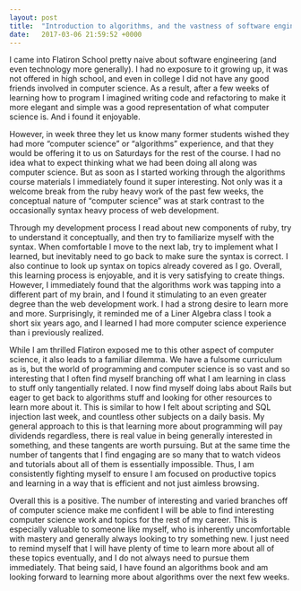 ```yaml
---
layout: post
title:  "Introduction to algorithms, and the vastness of software engineering"
date:   2017-03-06 21:59:52 +0000
---
```



I came into Flatiron School pretty naive about software engineering (and even technology more generally). I had no exposure to it growing up, it was not offered in high school, and even in college I did not have any good friends involved in computer science. As a result, after a few weeks of learning how to program I imagined writing code and refactoring to make it more elegant and simple was a good representation of what computer science is. And i found it enjoyable.

However, in week three they let us know many former students wished they had more “computer science” or “algorithms” experience, and that they would be offering it to us on Saturdays for the rest of the course. I had no idea what to expect thinking what we had been doing all along was computer science. But as soon as I started working through the algorithms course materials I immediately found it super interesting. Not only was it a welcome break from the ruby heavy work of the past few weeks, the conceptual nature of “computer science” was at stark contrast to the occasionally syntax heavy process of web development. 

Through my development process I read about new components of ruby, try to understand it conceptually, and then try to familiarize myself with the syntax. When comfortable I move to the next lab, try to implement what I learned, but inevitably need to go back to make sure the syntax is correct. I also continue to look up syntax on topics already covered as I go. Overall, this learning process is enjoyable, and it is very satisfying to create things. However, I immediately found that the algorithms work was tapping into a different part of my brain, and I found it stimulating to an even greater degree than the web development work. I had a strong desire to learn more and more. Surprisingly, it reminded me of a Liner Algebra class I took a short six years ago, and I learned I had more computer science experience than i previously realized. 

While I am thrilled Flatiron exposed me to this other aspect of computer science, it also leads to a familiar dilemma. We have a fulsome curriculum as is, but the world of programming and computer science is so vast and so interesting that I often find myself branching off what I am learning in class to stuff only tangentially related. I now find myself doing labs about Rails but eager to get back to algorithms stuff and looking for other resources to learn more about it. This is similar to how I felt about scripting and SQL injection last week, and countless other subjects on a daily basis. My general approach to this is that learning more about programming will pay dividends regardless, there is real value in being generally interested in something, and these tangents are worth pursuing. But at the same time the number of tangents that I find engaging are so many that to watch videos and tutorials about all of them is essentially impossible. Thus, I am consistently fighting myself to ensure I am focused on productive topics and learning in a way that is efficient and not just aimless browsing. 

Overall this is a positive. The number of interesting and varied branches off of computer science make me confident I will be able to find interesting computer science work and topics for the rest of my career. This is especially valuable to someone like myself, who is inherently uncomfortable with mastery and generally always looking to try something new. I just need to remind myself that I will have plenty of time to learn more about all of these topics eventually, and I do not always need to pursue them immediately. That being said, I have found an algorithms book and am looking forward to learning more about algorithms over the next few weeks. 

